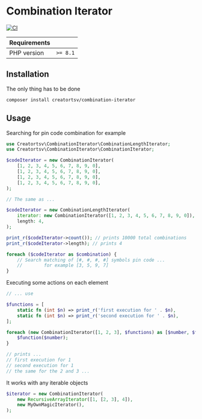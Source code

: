 # Combination Iterator

[![CI](https://github.com/creatortsv/combination-iterator/actions/workflows/php.yml/badge.svg?branch=main)](https://github.com/creatortsv/combination-iterator/actions/workflows/php.yml)

| Requirements |          |
| ------------ | -------- |
| PHP version  | `>= 8.1` |

## Installation
The only thing has to be done
```shell
composer install creatortsv/combination-iterator
```

## Usage

Searching for pin code combination for example

```php
use Creatortsv\CombinationIterator\CombinationLengthIterator;
use Creatortsv\CombinationIterator\CombinationIterator;

$codeIterator = new CombinationIterator(
    [1, 2, 3, 4, 5, 6, 7, 8, 9, 0],
    [1, 2, 3, 4, 5, 6, 7, 8, 9, 0],
    [1, 2, 3, 4, 5, 6, 7, 8, 9, 0],
    [1, 2, 3, 4, 5, 6, 7, 8, 9, 0],
);

// The same as ...

$codeIterator = new CombinationLengthIterator(
    iterator: new CombinationIterator([1, 2, 3, 4, 5, 6, 7, 8, 9, 0]),
    length: 4,
);

print_r($codeIterator->count()); // prints 10000 total combinations
print_r($codeIterator->length); // prints 4

foreach ($codeIterator as $combination) {
    // Search matching of [#, #, #, #] symbols pin code ...
    //        for example [3, 5, 9, 7]
}
```

Executing some actions on each element

```php
// ... use

$functions = [
    static fn (int $n) => print_r('first execution for ' . $n),
    static fn (int $n) => print_r('second execution for ' . $n),
];

foreach (new CombinationIterator([1, 2, 3], $functions) as [$number, $function]) {
    $function($number);
}

// prints ...
// first execution for 1
// second execution for 1
// the same for the 2 and 3 ...
```

It works with any iterable objects

```php
$iterator = new CombinationIterator(
    new RecursiveArrayIterator([1, [2, 3], 4]),
    new MyOwnMagicIterator(),
);
```
